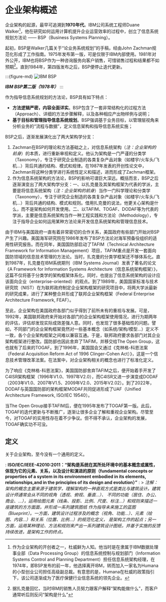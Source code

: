 # 企业架构概述

企业架构的起源，最早可追溯到**1970年代**。IBM公司系统工程师Duane Walker[^1]，他在研究如何运用计算机提升企业运营效率的过程中，创立了信息系统规划方法论 —— BSP（Business Systems Planning）。

起初，BSP是Walker几篇关于“论业务系统规划”的手稿，经由John Zachman规范化形成了工作指南。1975年发布第一版，可是仅限于IBM内部使用。1981年对外公开，IBM也将BSP作为一种咨询服务向客户销售，可惜销售过程和结果都不如预期[^2]。直到1984年，第四版发布之后，BSP便停止迭代更新。

:::{figure-md}
![IBM BSP](img/ch01/ibm-bsp.png)

_**IBM BSP第二版（1978年）**_
:::

作为指导信息系统规划的方法论，BSP具有如下特点：

* **方法逻辑严密，内容全面详实**。BSP包含了一套非常结构化的过程方法（Approach）、详细的方法步骤解释，以及各种相应产出物样例与说明；
* **基于目标和管理指导信息系统规划**。BSP强调基于业务目标，以管理层视角来分析业务的“流程与数据”，定义信息架构和指导信息系统实施；

BSP之后，逐渐发展演化出了两大架构学分支：

1. Zachman在BSP的理论和方法基础之上，对信息系统架构（_注：企业架构的前身_）的本质，进行重新审视和定义。他认为架构是一门严谨的分类学（Taxonomy），专注于研究企业制造的各类复杂产品对象（如楼宇/火车头/飞机...）背后共通的结构、模式和规律。在1987年发表的开创性论文中，Zachman将这种分类学进行系统性定义和描述，进而形成了Zachman框架。
2. 作为信息系统架构的方法论，BSP的影响可谓巨大深远。概括而言，BSP之后逐渐演变出了两大架构学分支：一、以扎克曼及其架构框架为代表的学派，主要是将信息系统架构（_注：企业架构的前身_）当作一门科学理论和分类学（Taxonomy），专注于研究企业制造的各类复杂产品对象（如楼宇/火车头/飞机...）背后共通的结构、模式和规则。借用扎克曼的说法，他更关心架构是什么，而不是架构如何开发使用。二、以TAFIM、TOGAF、DODAF等为代表的学派，主要是信息系统架构当作一种工程实践和方法论（Methodology），专注于指导企业如何运用某种方法论来开发信息系统架构和管理信息技术。

由于IBM与美国政府一直有着非常密切的合作关系，美国政府有些部门开始对BSP产生了兴趣。美国海军研究院在1986年发布了BSP方法论对海军预备役组织的适用性研究报告。而在同年，美国国防部启动了TAFIM（Technical Architecture Framework for Information Management）项目，TAFIM重点是开发一套面向国防领域的信息技术管理的方法论。当时，扎克曼的分类学框架还不够体系化。直到1987年，扎克曼在IBM系统期刊（IBM Systems Journal）发表了著名的论文《A Framework for Information Systems Architecture（信息系统架构框架）》，这篇不仅将基于分类学的架构框架体系化。同时，也提出了信息系统架构的设计应该面向企业（enterprise-oriented）的观点。到了1989年，美国国家标准与技术研究院（NIST）在为联邦政府制定企业架构框架的研究项目中，将两大学派最新的研究成果，进行了某种整合并形成了联邦企业架构框架（Federal Enterprise Architecture Framework, FEAF）。

至此，企业架构在美国政府各部门似乎得到了前所未有的重视与发展。可是，1992年，美国联邦政府来开始对各部门的企业架构框架使用情况，进行为期两年的评估，评估却发现实际成效差强人意。同时，也发现了很多基础性的问题。譬如，不同部门的企业架构框架竟然对一些基本概念（如系统/架构/模型...）定义不一致，各个企业架构框架之间难以兼容互通。于是，联邦政府要求各部门对其企业架构框架进行整改。国防部也因此舍弃了TAFIM，并移交给The Open Group，这也就有了后来的TOGAF。到了1996年，美国国会又通过《克林格-科恩法案（Federal Acquisition Reform Act of 1996 Clinger-Cohen Act）》，这是一个信息技术管理改革法案。在法案中，对企业架构相关的概念也进行了标准化定义。

为了响应《克林格-科恩法案》，美国国防部舍弃TAFIM之后，便开始着手开发了C4ISR架构框架（1996年V1.0、1997年V2.0），而C4ISR又进一步演变成DODAF（2003年V1.0、2007年V1.5、2009年V2.0、2015年V2.02）。到了2022年，DODAF与英国国防部的架构框架MODAF共同促进形成了UAF（Unified Architecture Framework, ISO/IEC 19540）。

当The Open Group接手TAFIM后，便在1995年发布了TOGAF第一版。此后，TOGAF的迭代更新与不断推广，逐渐让很多企业了解和重视企业架构。尽管至今，对TOGAF的实用性存在着不少争议。但不得不承认，企业架构的发展，TOGAF确实功不可没。

## 定义

关于企业架构，至今没有一个通用的定义。

: **ISO/IEC/IEEE-42010:2011：“架构是系统在其所处环境中的基本概念或属性，体现为它的元素、关系，以及设计和演进的原则（fundamental concepts or properties of a system in its environment embodied in its elements, relationships,and in the principles of its design and evolution）”**
: > *注解：架构的概念主要来源于建筑学，理解架构的一种直观方式是类比与建筑设计。建筑设计师通常会从不同的视角（透视、俯视、垂直...）、
不同的功能（居住、办公、商业、...），运用绘图元素（线条、投影、比例、尺度、标注...）和规则来描述一座建筑的方方面面，并形成一系列建筑图纸
作为指导未来施工的蓝图（Blueprint）。一方面，建筑设计过程涉及的概念（视角、功能...）、元素（绘图、内容...）和关系（位置、比例...）的规范化定义，
是架构工作的起点；另一方面，运用某种理论、方法和规则来产出一系列建筑设计图纸，并基于实施的反馈持续改进，是架构工作的终点。*

[^1]: 作为企业架构的开创者之一，杜威鲜为人知。他当时是在隶属于IBM数据处理事业部（Data Processing Group）的信息系统控制与规划部门（Information Systems Control and Planning Department）担任信息系统架构经理，在1974年，即BSP发布的前一年，他选择离开IBM，转而加入一家名为Humana的小型创业公司担任高级副总裁。有意思的是，Humana在杜威的政策指引下，该公司逐渐成为了医疗保健行业信息系统的领先企业。
[^2]: 据扎克曼回忆，当时IBM的销售人员努力跟客户解释“架构能做什么”，而客户通常听后则反问“架构是什么”

